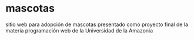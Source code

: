 # mascotas
sitio web para adopción de mascotas presentado como proyecto final de la materia programación web de la Universidad de la Amazonia
